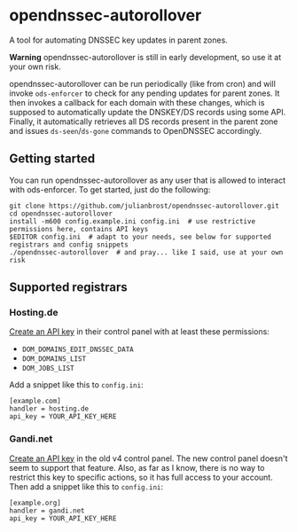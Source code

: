 # opendnssec-autorollover

A tool for automating DNSSEC key updates in parent zones.

**Warning** opendnssec-autorollover is still in early development, so use it at
your own risk.

opendnssec-autorollover can be run periodically (like from cron) and will
invoke `ods-enforcer` to check for any pending updates for parent zones. It
then invokes a callback for each domain with these changes, which is supposed
to automatically update the DNSKEY/DS records using some API. Finally, it
automatically retrieves all DS records present in the parent zone and issues
`ds-seen`/`ds-gone` commands to OpenDNSSEC accordingly.

## Getting started

You can run opendnssec-autorollover as any user that is allowed to interact
with ods-enforcer. To get started, just do the following:

    git clone https://github.com/julianbrost/opendnssec-autorollover.git
    cd opendnssec-autorollover
    install -m600 config.example.ini config.ini  # use restrictive permissions here, contains API keys
    $EDITOR config.ini  # adapt to your needs, see below for supported registrars and config snippets
    ./opendnssec-autorollover  # and pray... like I said, use at your own risk

## Supported registrars

### Hosting.de

[Create an API key](https://secure.hosting.de/profile/api-keys/create) in their control panel
with at least these permissions:

 * `DOM_DOMAINS_EDIT_DNSSEC_DATA`
 * `DOM_DOMAINS_LIST`
 * `DOM_JOBS_LIST`

Add a snippet like this to `config.ini`:

    [example.com]
    handler = hosting.de
    api_key = YOUR_API_KEY_HERE

### Gandi.net

[Create an API key](https://v4.gandi.net/admin/api_key) in the old v4 control
panel. The new control panel doesn't seem to support that feature. Also, as far
as I know, there is no way to restrict this key to specific actions, so it has
full access to your account. Then add a snippet like this to `config.ini`:

    [example.org]
    handler = gandi.net
    api_key = YOUR_API_KEY_HERE
